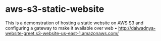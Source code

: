 # aws-s3-static-website
This is a demonstration of hosting a static website on AWS S3 and configuring a gateway to make it available over web
•	http://daiwadnya-website-greet.s3-website-us-east-1.amazonaws.com/
